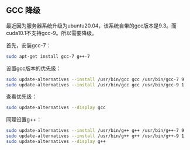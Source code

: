 ## GCC 降级

最近因为服务器系统升级为ubuntu20.04，该系统自带的gcc版本是9.3。而cuda10.1不支持gcc-9。所以需要降级。

首先，安装gcc-7：

```bash
sudo apt-get install gcc-7 g++-7
```

设置gcc版本的优先级：

```bash
sudo update-alternatives --install /usr/bin/gcc gcc /usr/bin/gcc-7 9
sudo update-alternatives --install /usr/bin/gcc gcc /usr/bin/gcc-9 1
```

查看优先级：

```bash
sudo update-alternatives --display gcc
```

同理设置g++：

```bash
sudo update-alternatives --install /usr/bin/g++ g++ /usr/bin/g++-7 9
sudo update-alternatives --install /usr/bin/g++ g++ /usr/bin/g++-9 1
sudo update-alternatives --display g++
```